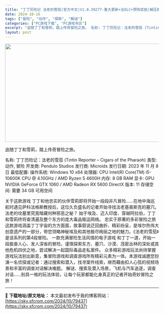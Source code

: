 ```yaml
---
title: "丁丁历险记 法老的雪茄|官方中文|V1.0.39277-重大更新+全DLC+预购奖励|解压即撸|"
date: 2024-10-16
tags: ["冒险", "动作", "探索", "解谜"]
categories: ["PC游戏下载", "PC游戏专区"]
excerpt: "追随丁丁和雪莉，踏上传奇冒险之旅。 名称: 丁丁历险记：法老的雪茄 (Tintin Reporter – Cigars of the Pharaoh) 类型: 动作, 冒险 开发商: Pendulo Studios 发行商: Microids 发行日期: 2023 年 11 月 8 日 最低配置: &hellip;"
layout: post
---
```


<img class="aligncenter size-full wp-image-79425" src="https://sky.sfcrom.com/wp-content/uploads/2024/10/2024101608444766.webp" alt="" width="570" height="321" />

追随丁丁和雪莉，踏上传奇冒险之旅。

名称: 丁丁历险记：法老的雪茄 (Tintin Reporter – Cigars of the Pharaoh)
类型: 动作, 冒险
开发商: Pendulo Studios
发行商: Microids
发行日期: 2023 年 11 月 8 日
最低配置:
操作系统: Windows 10 x64
处理器: CPU Intel(R) Core(TM) i5-10600K CPU @ 4.10GHz / AMD Ryzen 5 4600H
内存: 8 GB RAM
显卡: GPU NVIDIA GeForce GTX 1060 / AMD Radeon RX 5600
DirectX 版本: 11
存储空间: 需要 34 GB 可用空间

关于这款游戏
丁丁和他忠实的伙伴雪莉即将开始一段段非凡冒险……在地中海巡航时遇见萨科法格斯教授后，这位久负盛名的记者开始寻找法老基奥斯克的墓穴。
法老的坟墓里究竟暗藏何种邪恶之秘？
始于埃及、迈入印度、穿越阿拉伯，丁丁和雪莉终将查清遍及整个东方的庞大毒品贩运网络。
忠实于原著的多彩冒险之旅
这款游戏涵盖丁丁宇宙的方方面面，故事叙说迂回曲折、精彩纷呈，是埃尔热伟大创意遗产的一部分，带您领略神秘埃及和其他极尽绚丽之地的魅力。《法老的雪茄》是该系列的第4段冒险。
一款充满冒险生活风情的电子游戏
和丁丁一道，开始一段振奋人心、发人深省的冒险，谨慎探索东方、墓穴、沙漠、茂密丛林的深处或其他危机四伏之地，尝试解决一起国际毒品走私案件。
众多精彩游戏玩法尚待掌握
游戏玩法别出新意，集冒险游戏和调查游戏所有精彩元素为一体。本游戏诚邀您扮演一名侦探或记者：通过搜索和潜入，找寻案件线索，继而藉由扣人心弦的视频场景和丰富的调查对话解决难题。
解谜、搜索及潜入场景，飞机与汽车追逐，调查对话……别具一格的玩法体验，让每个玩家都能化身真正的记者开始奇妙冒险之旅！

---
📖 **下载地址/原文地址：** 本文最初发布于我的博客网站：[https://sky.sfcrom.com/2024/10/79437](https://sky.sfcrom.com/2024/10/79437)
